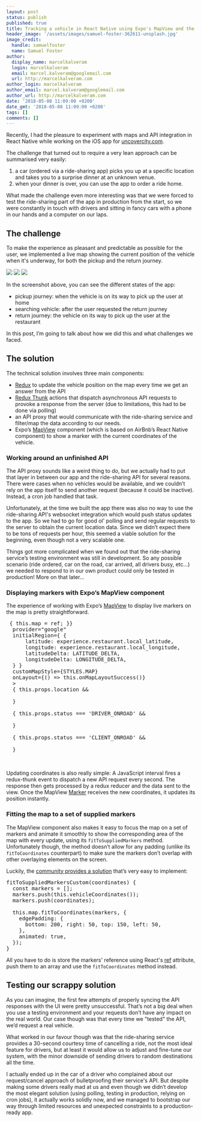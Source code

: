 ```yaml
---
layout: post
status: publish
published: true
title: Tracking a vehicle in React Native using Expo's MapView and the lean approach
header_image: '/assets/images/samuel-foster-362611-unsplash.jpg'
image_credit:
  handle: samuelfoster
  name: Samuel Foster
author:
  display_name: marcelkalveram
  login: marcelkalveram
  email: marcel.kalveram@googlemail.com
  url: http://marcelkalveram.com
author_login: marcelkalveram
author_email: marcel.kalveram@googlemail.com
author_url: http://marcelkalveram.com
date: '2018-05-08 11:09:00 +0200'
date_gmt: '2018-05-08 11:09:00 +0200'
tags: []
comments: []
---
```


Recently, I had the pleasure to experiment with maps and API integration in React Native while working on the iOS app for <a href="https://uncovercity.com/" target="_blank">uncovercity.com</a>.

The challenge that turned out to require a very lean approach can be summarised very easily:

1. a car (ordered via a ride-sharing app) picks you up at a specific location and takes you to a surprise dinner at an unknown venue.
2. when your dinner is over, you can use the app to order a ride home.

What made the challenge even more interesting was that we were forced to test the ride-sharing part of the app in production from the start, so we were constantly in touch with drivers and sitting in fancy cars with a phone in our hands and a computer on our laps.

## The challenge

To make the experience as pleasant and predictable as possible for the user, we implemented a live map showing the current position of the vehicle when it's underway, for both the pickup and the return journey.

<p class="images clearfix">
  <img src="/assets/images/screenshots/uncovercity-pickup.jpg" />
  <img src="/assets/images/screenshots/uncovercity-search.jpg" />
  <img src="/assets/images/screenshots/uncovercity-return.jpg" />
</p>

In the screenshot above, you can see the different states of the app:
- pickup journey: when the vehicle is on its way to pick up the user at home
- searching vehicle: after the user requested the return journey
- return journey: the vehicle on its way to pick up the user at the restaurant

In this post, I’m going to talk about how we did this and what challenges we faced.

## The solution

The technical solution involves three main components:
- <a href="https://redux.js.org/" target="_blank">Redux</a> to update the vehicle position on the map every time we get an answer from the API
- <a href="https://github.com/gaearon/redux-thunk" target="_blank">Redux Thunk</a> actions that dispatch asynchronous API requests to provoke a response from the server (due to limitations, this had to be done via polling) 
- an API proxy that would communicate with the ride-sharing service and filter/map the data according to our needs.
- Expo’s <a href="https://docs.expo.io/versions/v27.0.0/sdk/map-view" target="_blank">MapView</a> component (which is based on AirBnb’s React Native component) to show a marker with the current coordinates of the vehicle. 

### Working around an unfinished API

The API proxy sounds like a weird thing to do, but we actually had to put that layer in between our app and the ride-sharing API for several reasons. There were cases when no vehicles would be available, and we couldn’t rely on the app itself to send another request (because it could be inactive). Instead, a cron job handled that task. 

Unfortunately, at the time we built the app there was also no way to use the ride-sharing API's websocket integration which would push status updates to the app. So we had to go for good ol' polling and send regular requests to the server to obtain the current location data. Since we didn’t expect there to be tons of requests per hour, this seemed a viable solution for the beginning, even though not a very scalable one.

Things got more complicated when we found out that the ride-sharing service’s testing environment was still in development. So any possible scenario (ride ordered, car on the road, car arrived, all drivers busy, etc…) we needed to respond to in our own product could only be tested in production! More on that later...

<!-- That sounds like a no-go. But, according to the startup principle "work with the limited resources you have at your disposal" we didn’t really have another option. -->

### Displaying markers with Expo’s MapView component

The experience of working with Expo’s <a href="https://docs.expo.io/versions/latest/sdk/map-view" target="_blank">MapView</a> to display live markers on the map is pretty straightforward. 
<pre>
<MapView
  ref={(ref) => { this.map = ref; }}
  provider="google"
  initialRegion={ {
      latitude: experience.restaurant.local_latitude,
      longitude: experience.restaurant.local_longitude,
      latitudeDelta: LATITUDE_DELTA,
      longitudeDelta: LONGITUDE_DELTA,
  } }
  customMapStyle={STYLES.MAP}
  onLayout={() => this.onMapLayoutSuccess()}
  >
  { this.props.location &&
    <b><MapView.Marker
      identifier="vehiclePosition"
      coordinate={ {
        latitude: this.props.cabifyReturn.location[0],
        longitude: this.props.cabifyReturn.location[1],
      } }
      image={ICON_MAP}
    /></b>
  }

  { this.props.status === 'DRIVER_ONROAD' &&
    <b><MapView.Marker
      identifier="restaurantPosition"
      coordinate={ {
        latitude: experience.restaurant.local_latitude,
        longitude:experience.restaurant.local_longitude,
      } }
      image={ICON_RESTAURANT}
    /></b>
  }

  { this.props.status === 'CLIENT_ONROAD' &&
    <b><MapView.Marker
      identifier="homePosition"
      coordinate={ {
        latitude: experience.order.latitude,
        longitude: experience.order.longitude,
      } }
      image={ICON_HOME}
    /></b>
  }

</MapView>
</pre>

Updating coordinates is also really simple:
A JavaScript interval fires a redux-thunk event to dispatch a new API request every second. The response then gets processed by a redux reducer and the data sent to the view. Once the MapView <a href="https://github.com/react-community/react-native-maps/blob/master/docs/marker.md">Marker</a> receives the new coordinates, it updates its position instantly.

### Fitting the map to a set of supplied markers

The MapView component also makes it easy to focus the map on a set of markers and animate it smoothly to show the corresponding area of the map with every update, using its `fitToSuppliedMarkers` method. Unfortunately though, the method doesn’t allow for any padding (unlike its `fitToCoordinates` counterpart) to make sure the markers don’t overlap with other overlaying elements on the screen.

Luckily, the <a href="https://github.com/react-community/react-native-maps/issues/1149#issuecomment-344883668" target="_blank">community provides a solution</a> that’s very easy to implement:

<pre>
fitToSuppliedMarkersCustom(coordinates) {
  const markers = [];
  markers.push(this.vehicleCoordinates());
  markers.push(coordinates);

  this.map.fitToCoordinates(markers, {
    edgePadding: {
      bottom: 200, right: 50, top: 150, left: 50,
    },
    animated: true,
  });
}
</pre>

All you have to do is store the markers' reference using React's <a href="https://reactjs.org/docs/refs-and-the-dom.html">ref</a> attribute, push them to an array and use the `fitToCoordinates` method instead.

## Testing our scrappy solution

As you can imagine, the first few attempts of properly syncing the API responses with the UI were pretty unsuccessful. That’s not a big deal when you use a testing environment and your requests don’t have any impact on the real world. Our case though was that every time we "tested" the API, we’d request a real vehicle.

What worked in our favour though was that the ride-sharing service provides a 30-second courtesy time of cancelling a ride, not the most ideal feature for drivers, but at least it would allow us to adjust and fine-tune our system, with the minor downside of sending drivers to random destinations all the time.

I actually ended up in the car of a driver who complained about our request/cancel approach of bulletproofing their service's API. But despite making some drivers really mad at us and even though we didn’t develop the most elegant solution (using polling, testing in production, relying on cron jobs), it actually works solidly now, and we managed to bootstrap our way through limited resources and unexpected constraints to a production-ready app.

